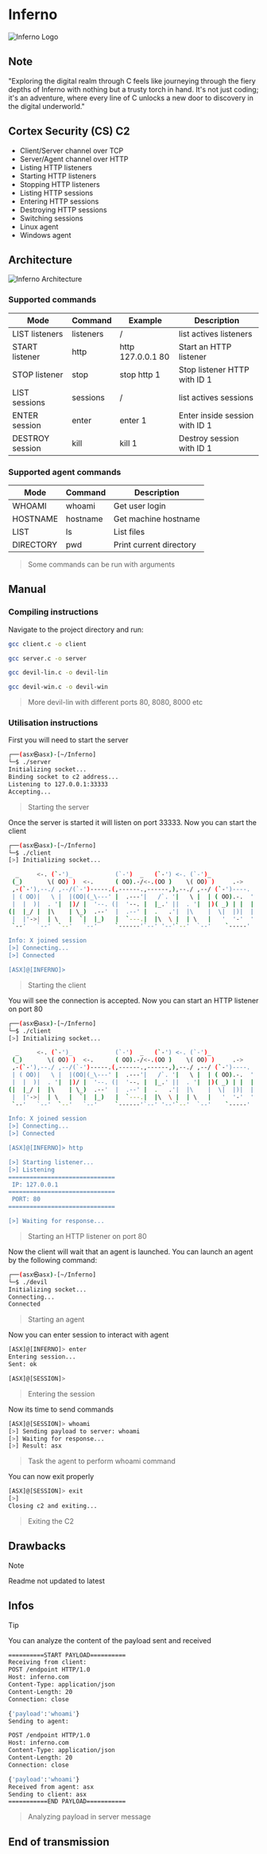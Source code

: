 # Inferno
![Inferno Logo](/assets/images/Inferno.png)

## Note
"Exploring the digital realm through C feels like journeying through the fiery depths of Inferno with nothing but a trusty torch in hand. It's not just coding; it's an adventure, where every line of C unlocks a new door to discovery in the digital underworld."

## Cortex Security (CS) C2
* Client/Server channel over TCP
* Server/Agent channel over HTTP
* Listing HTTP listeners
* Starting HTTP listeners
* Stopping HTTP listeners
* Listing HTTP sessions
* Entering HTTP sessions
* Destroying HTTP sessions
* Switching sessions
* Linux agent
* Windows agent

## Architecture
![Inferno Architecture](/assets/images/architecture.png)

### Supported commands
| Mode | Command | Example | Description |
| ---  | --- | --- | --- |
| LIST listeners | listeners | / | list actives listeners |
| START listener | http | http 127.0.0.1 80 | Start an HTTP listener |
| STOP listener | stop | stop http 1 | Stop listener HTTP with ID 1 |
| LIST sessions | sessions | / | list actives sessions
| ENTER session | enter | enter 1 | Enter inside session with ID 1 |
| DESTROY session | kill | kill 1 | Destroy session with ID 1 |

### Supported agent commands
| Mode | Command | Description
| --- | --- | --- |
| WHOAMI | whoami | Get user login |
| HOSTNAME | hostname | Get machine hostname |
| LIST | ls | List files |
| DIRECTORY | pwd | Print current directory
> Some commands can be run with arguments 

## Manual

### Compiling instructions
Navigate to the project directory and run:
```bash
gcc client.c -o client
```
```bash
gcc server.c -o server
```
```bash
gcc devil-lin.c -o devil-lin
```
```bash
gcc devil-win.c -o devil-win
```
> More devil-lin with different ports 80, 8080, 8000 etc

### Utilisation instructions
First you will need to start the server
```bash
┌──(asx㉿asx)-[~/Inferno]
└─$ ./server
Initializing socket...
Binding socket to c2 address...
Listening to 127.0.0.1:33333
Accepting...
```
> Starting the server

Once the server is started it will listen on port 33333. Now you can start the client
```bash
┌──(asx㉿asx)-[~/Inferno]
└─$ ./client
[>] Initializing socket...

  _     <-. (`-')_            (`-')  _   (`-') <-. (`-')_                
 (_)       \( OO) )  <-.      ( OO).-/<-.(OO )    \( OO) )     .->       
 ,-(`-'),--./ ,--/(`-')-----.(,------.,------,),--./ ,--/ (`-')----.     
 | ( OO)|   \ |  |(OO|(_\---' |  .---'|   /`. '|   \ |  | ( OO).-.  '    
 |  |  )|  . '|  |)/ |  '--. (|  '--. |  |_.' ||  . '|  |)( _) | |  |    
(|  |_/ |  |\    | \_)  .--'  |  .--' |  .   .'|  |\    |  \|  |)|  |    
 |  |'->|  | \   |  `|  |_)   |  `---.|  |\  \ |  | \   |   '  '-'  '    
 `--'   `--'  `--'   `--'     `------'`--' '--'`--'  `--'    `-----'     

Info: X joined session
[>] Connecting...
[>] Connected

[ASX]@[INFERNO]> 
```
> Starting the client

You will see the connection is accepted. Now you can start an HTTP listener on port 80
```bash
┌──(asx㉿asx)-[~/Inferno]
└─$ ./client
[>] Initializing socket...

  _     <-. (`-')_            (`-')  _   (`-') <-. (`-')_                
 (_)       \( OO) )  <-.      ( OO).-/<-.(OO )    \( OO) )     .->       
 ,-(`-'),--./ ,--/(`-')-----.(,------.,------,),--./ ,--/ (`-')----.     
 | ( OO)|   \ |  |(OO|(_\---' |  .---'|   /`. '|   \ |  | ( OO).-.  '    
 |  |  )|  . '|  |)/ |  '--. (|  '--. |  |_.' ||  . '|  |)( _) | |  |    
(|  |_/ |  |\    | \_)  .--'  |  .--' |  .   .'|  |\    |  \|  |)|  |    
 |  |'->|  | \   |  `|  |_)   |  `---.|  |\  \ |  | \   |   '  '-'  '    
 `--'   `--'  `--'   `--'     `------'`--' '--'`--'  `--'    `-----'     

Info: X joined session
[>] Connecting...
[>] Connected

[ASX]@[INFERNO]> http

[>] Starting listener...
[>] Listening
==============================
 IP: 127.0.0.1                  
==============================
 PORT: 80                
==============================

[>] Waiting for response...
```
> Starting an HTTP listener on port 80

Now the client will wait that an agent is launched. You can launch an agent by the following command:
```bash
┌──(asx㉿asx)-[~/Inferno]
└─$ ./devil 
Initializing socket...
Connecting...
Connected
```
> Starting an agent

Now you can enter session to interact with agent
```bash
[ASX]@[INFERNO]> enter
Entering session...
Sent: ok

[ASX]@[SESSION]> 
```
> Entering the session

Now its time to send commands
```bash
[ASX]@[SESSION]> whoami
[>] Sending payload to server: whoami
[>] Waiting for response...
[>] Result: asx
```
> Task the agent to perform whoami command

You can now exit properly
```bash
[ASX]@[SESSION]> exit
[>] 
Closing c2 and exiting...
```
> Exiting the C2

## Drawbacks
> [!NOTE]
> Readme not updated to latest

## Infos
> [!TIP]
> You can analyze the content of the payload sent and received
```bash
==========START PAYLOAD==========
Receiving from client:
POST /endpoint HTTP/1.0
Host: inferno.com
Content-Type: application/json
Content-Length: 20
Connection: close

{'payload':'whoami'}
Sending to agent:

POST /endpoint HTTP/1.0
Host: inferno.com
Content-Type: application/json
Content-Length: 20
Connection: close

{'payload':'whoami'}
Received from agent: asx
Sending to client: asx
===========END PAYLOAD===========
```
> Analyzing payload in server message

## End of transmission
